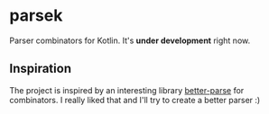# parsek
Parser combinators for Kotlin. It's **under development** right now.

## Inspiration
The project is inspired by an interesting library [better-parse](https://github.com/h0tk3y/better-parse) for combinators. I really liked that and I'll try to create a better parser :)
